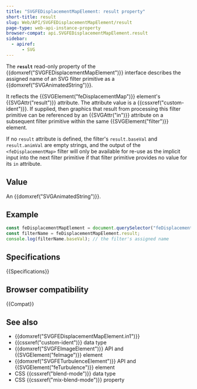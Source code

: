 ```yaml
---
title: "SVGFEDisplacementMapElement: result property"
short-title: result
slug: Web/API/SVGFEDisplacementMapElement/result
page-type: web-api-instance-property
browser-compat: api.SVGFEDisplacementMapElement.result
sidebar:
  - apiref:
      - SVG
---
```


The **`result`** read-only property of the {{domxref("SVGFEDisplacementMapElement")}} interface describes the assigned name of an SVG filter primitive as a {{domxref("SVGAnimatedString")}}.

It reflects the {{SVGElement("feDisplacementMap")}} element's {{SVGAttr("result")}} attribute. The attribute value is a {{cssxref("custom-ident")}}. If supplied, then graphics that result from processing this filter primitive can be referenced by an {{SVGAttr("in")}} attribute on a subsequent filter primitive within the same {{SVGElement("filter")}} element.

If no `result` attribute is defined, the filter's `result.baseVal` and `result.animVal` are empty strings, and the output of the `<feDisplacementMap>` filter will only be available for re-use as the implicit input into the next filter primitive if that filter primitive provides no value for its `in` attribute.

## Value

An {{domxref("SVGAnimatedString")}}.

## Example

```js
const feDisplacementMapElement = document.querySelector("feDisplacementMap");
const filterName = feDisplacementMapElement.result;
console.log(filterName.baseVal); // the filter's assigned name
```

## Specifications

{{Specifications}}

## Browser compatibility

{{Compat}}

## See also

- {{domxref("SVGFEDisplacementMapElement.in1")}}
- {{cssxref("custom-ident")}} data type
- {{domxref("SVGFEImageElement")}} API and {{SVGElement("feImage")}} element
- {{domxref("SVGFETurbulenceElement")}} API and {{SVGElement("feTurbulence")}} element
- CSS {{cssxref("blend-mode")}} data type
- CSS {{cssxref("mix-blend-mode")}} property
